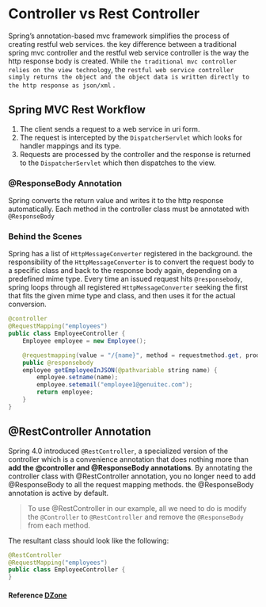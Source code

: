 # Controller vs Rest Controller

Spring’s annotation-based mvc framework simplifies the process of creating restful web services. the key difference
between a traditional spring mvc controller and the restful web service controller is the way the http response body is
created. While `the traditional mvc controller relies on the view technology`,
the `restful web service controller simply returns the object and the object data is written directly to the http response as json/xml`
.

## Spring MVC Rest Workflow

1. The client sends a request to a web service in uri form.
2. The request is intercepted by the `DispatcherServlet` which looks for handler mappings and its type.
3. Requests are processed by the controller and the response is returned to the `DispatcherServlet` which then
   dispatches to the view.

### @ResponseBody Annotation

Spring converts the return value and writes it to the http response automatically. Each method in the controller class
must be annotated with `@ResponseBody`

### Behind the Scenes

Spring has a list of `HttpMessageConverter` registered in the background. the responsibility of
the `HttpMessageConverter` is to convert the request body to a specific class and back to the response body again,
depending on a predefined mime type. Every time an issued request hits `@responsebody`, spring loops through all
registered `HttpMessageConverter` seeking the first that fits the given mime type and class, and then uses it for the
actual conversion.

```java
@controller
@RequestMapping("employees")
public class EmployeeController {
    Employee employee = new Employee();

    @requestmapping(value = "/{name}", method = requestmethod.get, produces = "application/json")
    public @responsebody
    employee getEmployeeInJSON(@pathvariable string name) {
        employee.setname(name);
        employee.setemail("employee1@genuitec.com");
        return employee;
    }
}
```

## @RestController Annotation

Spring 4.0 introduced `@RestController`, a specialized version of the controller which is a convenience annotation that
does nothing more than **add the @controller and @ResponseBody annotations**. By annotating the controller class with
@RestController annotation, you no longer need to add @ResponseBody to all the request mapping methods. the
@ResponseBody annotation is active by default.

> To use @RestController in our example, all we need to do is modify the `@Controller` to `@RestController` and remove the `@ResponseBody` from each method.

The resultant class should look like the following:

```java
@RestController
@RequestMapping("employees")
public class EmployeeController {
}
```

#### Reference [DZone](https://dzone.com/articles/spring-framework-restcontroller-vs-controller)